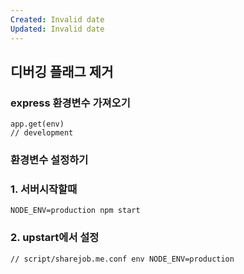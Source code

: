 ```yaml
---
Created: Invalid date
Updated: Invalid date
---
```

## **디버깅 플래그 제거**

### **express 환경변수 가져오기**

```Plain
app.get(env)
// development
```

### **환경변수 설정하기**

### **1. 서버시작할때**

```Plain
NODE_ENV=production npm start
```

### **2. upstart에서 설정**

`// script/sharejob.me.conf env NODE_ENV=production`
